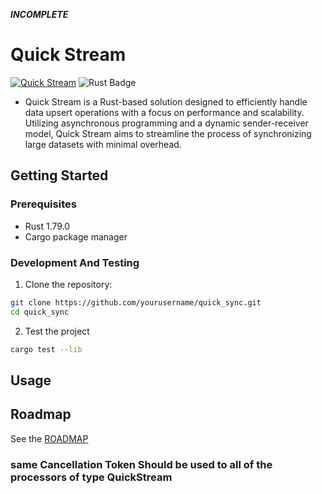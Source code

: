 ***INCOMPLETE***

# Quick Stream
[![Quick Stream](https://github.com/uratne/quick-stream/actions/workflows/rust.yml/badge.svg?branch=main)](https://github.com/uratne/quick-stream/actions/workflows/rust.yml) ![Rust Badge](https://img.shields.io/badge/Rust-1.79.0-000?logo=rust&logoColor=fff&style=flat)

* Quick Stream is a Rust-based solution designed to efficiently handle data upsert operations with a focus on performance and scalability. Utilizing asynchronous programming and a dynamic sender-receiver model, Quick Stream aims to streamline the process of synchronizing large datasets with minimal overhead.

## Getting Started

### Prerequisites

- Rust 1.79.0
- Cargo package manager

### Development And Testing

1. Clone the repository:

```sh
git clone https://github.com/yourusername/quick_sync.git
cd quick_sync
```

2. Test the project

```sh
cargo test --lib
```
## Usage

## Roadmap
See the [ROADMAP](ROADMAP.md)

### same Cancellation Token Should be used to all of the processors of type QuickStream
